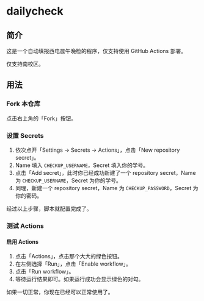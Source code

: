 # dailycheck

## 简介

这是一个自动填报西电晨午晚检的程序，仅支持使用 GitHub Actions 部署。

仅支持南校区。

## 用法

### Fork 本仓库

点击右上角的「Fork」按钮。

### 设置 Secrets

1. 依次点开「Settings → Secrets → Actions」，点击「New repository secret」。
2. Name 填入 `CHECKUP_USERNAME`，Secret 填入你的学号。
3. 点击「Add secret」，此时你已经成功新建了一个 repository secret，Name 为 `CHECKUP_USERNAME`，Secret 为你的学号。
4. 同理，新建一个 repository secret，Name 为 `CHECKUP_PASSWORD`，Secret 为你的密码。

经过以上步骤，脚本就配置完成了。

### 测试 Actions

#### 启用 Actions

1. 点击「Actions」，点击那个大大的绿色按钮。
2. 在左侧选择「Run」，点击「Enable workflow」。
3. 点击「Run workflow」。
4. 等待运行结果即可。如果运行成功会显示绿色的对勾。

如果一切正常，你现在已经可以正常使用了。